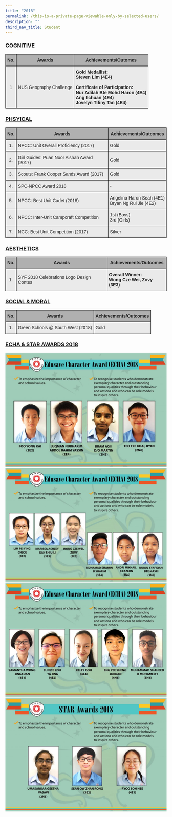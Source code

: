 ```yaml
---
title: "2018"
permalink: /this-is-a-private-page-viewable-only-by-selected-users/
description: ""
third_nav_title: Student
---
```

<h3><u>COGNITIVE</u></h3>

<style type="text/css">
.tg  {border-collapse:collapse;border-spacing:0;}
.tg td{border-color:black;border-style:solid;border-width:1px;font-family:Arial, sans-serif;font-size:14px;
  overflow:hidden;padding:10px 5px;word-break:normal;}
.tg th{border-color:black;border-style:solid;border-width:1px;font-family:Arial, sans-serif;font-size:14px;
  font-weight:normal;overflow:hidden;padding:10px 5px;word-break:normal;}
.tg .tg-dwlh{background-color:#B0B0B0;color:#222;font-weight:bold;text-align:center;vertical-align:middle}
.tg .tg-ku5w{background-color:#EAEAEA;color:#222;text-align:center;vertical-align:middle}
.tg .tg-rj1p{background-color:#EAEAEA;color:#222;font-weight:bold;text-align:left;vertical-align:top}
</style>
<table class="tg">
<thead>
  <tr>
    <th class="tg-dwlh"><span style="color:#222;background-color:#B0B0B0">No.</span></th>
    <th class="tg-dwlh"><span style="color:#222;background-color:#B0B0B0">Awards  </span></th>
    <th class="tg-dwlh"><span style="color:#222;background-color:#B0B0B0">Achievements/Outomes</span><br></th>
  </tr>
</thead>
<tbody>
  <tr>
    <td class="tg-ku5w"><span style="color:#222;background-color:#EAEAEA">1</span></td>
    <td class="tg-ku5w"><span style="color:#222;background-color:#EAEAEA">NUS Geography Challenge</span></td>
    <td class="tg-rj1p">Gold Medallist:<br>Steven Lim (4E4)<br><br>Certificate of Participation:<br>Nur Adilah Bte Mohd Haron (4E4)<br>Ang Ilchuan (4E4)<br>Jovelyn Tifiny Tan (4E4)</td>
  </tr>
</tbody>
</table>

<h3><u>PHSYICAL</u></h3>
<style type="text/css">
.tg  {border-collapse:collapse;border-spacing:0;}
.tg td{border-color:black;border-style:solid;border-width:1px;font-family:Arial, sans-serif;font-size:14px;
  overflow:hidden;padding:10px 5px;word-break:normal;}
.tg th{border-color:black;border-style:solid;border-width:1px;font-family:Arial, sans-serif;font-size:14px;
  font-weight:normal;overflow:hidden;padding:10px 5px;word-break:normal;}
.tg .tg-dwlh{background-color:#B0B0B0;color:#222;font-weight:bold;text-align:center;vertical-align:middle}
.tg .tg-ku5w{background-color:#EAEAEA;color:#222;text-align:center;vertical-align:middle}
.tg .tg-bvia{background-color:#EAEAEA;color:#222;text-align:left;vertical-align:middle}
</style>
<table class="tg">
<thead>
  <tr>
    <th class="tg-dwlh"><span style="color:#222;background-color:#B0B0B0">No.</span></th>
    <th class="tg-dwlh"><span style="color:#222;background-color:#B0B0B0">Awards</span></th>
    <th class="tg-dwlh"><span style="color:#222;background-color:#B0B0B0">Achievements/Outcomes</span></th>
  </tr>
</thead>
<tbody>
  <tr>
    <td class="tg-ku5w"><span style="color:#222;background-color:#EAEAEA">1.</span></td>
    <td class="tg-bvia"><span style="color:#222;background-color:#EAEAEA">NPCC: Unit Overall Proficiency (2017)</span></td>
    <td class="tg-bvia"><span style="color:#222;background-color:#EAEAEA">Gold</span></td>
  </tr>
  <tr>
    <td class="tg-ku5w"><span style="color:#222;background-color:#EAEAEA"> 2.</span></td>
    <td class="tg-bvia"><span style="color:#222;background-color:#EAEAEA"> Girl Guides: Puan Noor Aishah Award (2017)</span></td>
    <td class="tg-bvia"><span style="color:#222;background-color:#EAEAEA"> Gold</span></td>
  </tr>
  <tr>
    <td class="tg-ku5w"><span style="color:#222;background-color:#EAEAEA"> 3.</span></td>
    <td class="tg-bvia"><span style="color:#222;background-color:#EAEAEA"> Scouts: Frank Cooper Sands Award (2017)</span></td>
    <td class="tg-bvia"><span style="color:#222;background-color:#EAEAEA"> Gold</span></td>
  </tr>
  <tr>
    <td class="tg-ku5w"><span style="color:#222;background-color:#EAEAEA"> 4.</span></td>
    <td class="tg-bvia"><span style="color:#222;background-color:#EAEAEA"> SPC-NPCC Award 2018</span></td>
    <td class="tg-bvia"><span style="color:#222;background-color:#EAEAEA"> -</span></td>
  </tr>
  <tr>
    <td class="tg-ku5w"><span style="color:#222;background-color:#EAEAEA"> 5.</span></td>
    <td class="tg-bvia"><span style="color:#222;background-color:#EAEAEA"> NPCC: Best Unit Cadet (2018)</span></td>
    <td class="tg-bvia"><span style="color:#222;background-color:#EAEAEA"> Angelina Haron Seah (4E1)</span><br><span style="color:#222;background-color:#EAEAEA">Bryan Ng Rui Jie (4E2)</span></td>
  </tr>
  <tr>
    <td class="tg-ku5w"><span style="color:#222;background-color:#EAEAEA"> 6.</span></td>
    <td class="tg-bvia"><span style="color:#222;background-color:#EAEAEA"> NPCC: Inter-Unit Campcraft Competition</span></td>
    <td class="tg-bvia"><span style="color:#222;background-color:#EAEAEA"> 1st (Boys)</span><br><span style="color:#222;background-color:#EAEAEA">3rd (Girls)</span></td>
  </tr>
  <tr>
    <td class="tg-ku5w"><span style="color:#222;background-color:#EAEAEA"> 7.</span></td>
    <td class="tg-bvia"><span style="color:#222;background-color:#EAEAEA"> NCC: Best Unit Competition (2017)</span></td>
    <td class="tg-bvia"><span style="color:#222;background-color:#EAEAEA"> Silver</span></td>
  </tr>
</tbody>
</table>

<h3><u>AESTHETICS</u></h3>
<style type="text/css">
.tg  {border-collapse:collapse;border-spacing:0;}
.tg td{border-color:black;border-style:solid;border-width:1px;font-family:Arial, sans-serif;font-size:14px;
  overflow:hidden;padding:10px 5px;word-break:normal;}
.tg th{border-color:black;border-style:solid;border-width:1px;font-family:Arial, sans-serif;font-size:14px;
  font-weight:normal;overflow:hidden;padding:10px 5px;word-break:normal;}
.tg .tg-dwlh{background-color:#B0B0B0;color:#222;font-weight:bold;text-align:center;vertical-align:middle}
.tg .tg-ku5w{background-color:#EAEAEA;color:#222;text-align:center;vertical-align:middle}
.tg .tg-bvia{background-color:#EAEAEA;color:#222;text-align:left;vertical-align:middle}
.tg .tg-rj1p{background-color:#EAEAEA;color:#222;font-weight:bold;text-align:left;vertical-align:top}
</style>
<table class="tg">
<thead>
  <tr>
    <th class="tg-dwlh"><span style="color:#222;background-color:#B0B0B0">No.</span></th>
    <th class="tg-dwlh"><span style="color:#222;background-color:#B0B0B0">Awards</span></th>
    <th class="tg-dwlh"><span style="color:#222;background-color:#B0B0B0">Achievements/Outcomes</span></th>
  </tr>
</thead>
<tbody>
  <tr>
    <td class="tg-ku5w"><span style="color:#222;background-color:#EAEAEA">1.</span></td>
    <td class="tg-bvia"><span style="color:#222;background-color:#EAEAEA">SYF 2018 Celebrations Logo Design Contes</span></td>
    <td class="tg-rj1p">Overall Winner:<br>Wong Cze Wei, Zovy (3E3)</td>
  </tr>
</tbody>
</table>

<h3><u>SOCIAL &amp; MORAL</u></h3>
<style type="text/css">
.tg  {border-collapse:collapse;border-spacing:0;}
.tg td{border-color:black;border-style:solid;border-width:1px;font-family:Arial, sans-serif;font-size:14px;
  overflow:hidden;padding:10px 5px;word-break:normal;}
.tg th{border-color:black;border-style:solid;border-width:1px;font-family:Arial, sans-serif;font-size:14px;
  font-weight:normal;overflow:hidden;padding:10px 5px;word-break:normal;}
.tg .tg-y7qa{background-color:#EAEAEA;color:#222;text-align:left;vertical-align:top}
.tg .tg-dwlh{background-color:#B0B0B0;color:#222;font-weight:bold;text-align:center;vertical-align:middle}
.tg .tg-ku5w{background-color:#EAEAEA;color:#222;text-align:center;vertical-align:middle}
.tg .tg-bvia{background-color:#EAEAEA;color:#222;text-align:left;vertical-align:middle}
</style>
<table class="tg">
<thead>
  <tr>
    <th class="tg-dwlh"><span style="color:#222;background-color:#B0B0B0">No.</span></th>
    <th class="tg-dwlh"><span style="color:#222;background-color:#B0B0B0">Awards</span></th>
    <th class="tg-dwlh"><span style="color:#222;background-color:#B0B0B0">Achievements/Outcomes</span></th>
  </tr>
</thead>
<tbody>
  <tr>
    <td class="tg-ku5w"><span style="color:#222;background-color:#EAEAEA">1.</span></td>
    <td class="tg-bvia"><span style="color:#222;background-color:#EAEAEA">Green Schools @ South West (2018)</span></td>
    <td class="tg-y7qa">Gold</td>
  </tr>
</tbody>
</table>

<h3><u>ECHA &amp; STAR AWARDS 2018</u></h3>

![](/images/ECH%202018%201.jpg)
![](/images/ECH%202018%202.jpg)
![](/images/ECH%202018%203.jpg)
![](/images/ECH%202018%204.jpg)